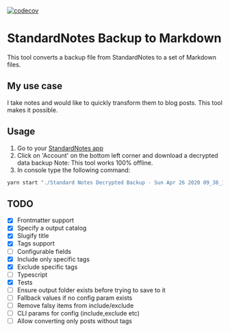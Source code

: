 [![codecov](https://codecov.io/gh/kubawolanin/standardnotes-to-markdown/branch/master/graph/badge.svg)](https://codecov.io/gh/kubawolanin/standardnotes-to-markdown)

# StandardNotes Backup to Markdown

This tool converts a backup file from StandardNotes to a set of Markdown files.

## My use case

I take notes and would like to quickly transform them to blog posts.
This tool makes it possible.

## Usage

1. Go to your [StandardNotes app](https://app.standardnotes.org/)
1. Click on 'Account' on the bottom left corner and download a decrypted data backup
   Note: This tool works 100% offline.
1. In console type the following command:

```bash
yarn start "./Standard Notes Decrypted Backup - Sun Apr 26 2020 09_38_12 GMT+0200.txt"
```

## TODO

- [x] Frontmatter support
- [x] Specify a output catalog
- [x] Slugify title
- [x] Tags support
- [ ] Configurable fields
- [x] Include only specific tags
- [x] Exclude specific tags
- [ ] Typescript
- [x] Tests
- [ ] Ensure output folder exists before trying to save to it
- [ ] Fallback values if no config param exists
- [ ] Remove falsy items from include/exclude
- [ ] CLI params for config (include,exclude etc)
- [ ] Allow converting only posts without tags
